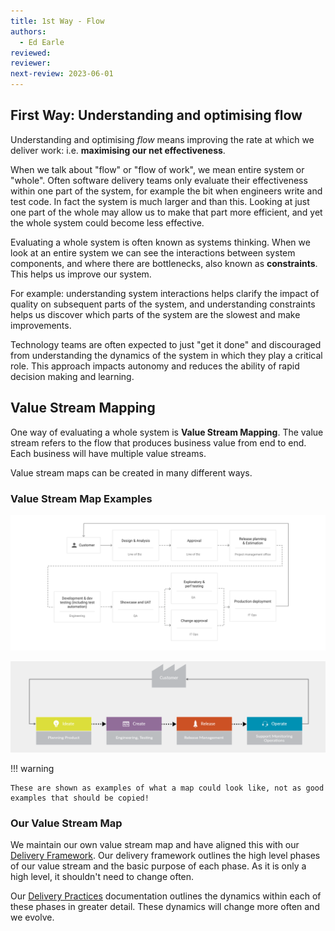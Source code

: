 ```yaml
---
title: 1st Way - Flow
authors: 
  - Ed Earle
reviewed: 
reviewer:
next-review: 2023-06-01
---
```


## First Way: Understanding and optimising flow

Understanding and optimising *flow* means improving the rate at which we deliver work: i.e. **maximising our net effectiveness**.

When we talk about "flow" or "flow of work", we mean entire system or "whole". Often software delivery teams only evaluate their effectiveness within one part of the system, for example the bit when engineers write and test code. In fact the system is much larger and than this. Looking at just one part of the whole may allow us to make that part more efficient, and yet the whole system could become less effective.

Evaluating a whole system is often known as systems thinking. When we look at an entire system we can see the interactions between system components, and where there are bottlenecks, also known as **constraints**. This helps us improve our system.

For example: understanding system interactions helps clarify the impact of quality on subsequent parts of the system, and understanding constraints helps us discover which parts of the system are the slowest and make improvements.

Technology teams are often expected to just "get it done" and discouraged from understanding the dynamics of the system in which they play a critical role. This approach impacts autonomy and reduces the ability of rapid decision making and learning.

## Value Stream Mapping

One way of evaluating a whole system is **Value Stream Mapping**. The value stream refers to the flow that produces business value from end to end. Each business will have multiple value streams.

Value stream maps can be created in many different ways.

### Value Stream Map Examples

![first example value stream](value-stream-example-1.svg)

![first example value stream](value-stream-example-2.png)

!!! warning

    These are shown as examples of what a map could look like, not as good examples that should be copied!

### Our Value Stream Map

We maintain our own value stream map and have aligned this with our [Delivery Framework](../3.-Delivery-Framework/). Our delivery framework outlines the high level phases of our value stream and the basic purpose of each phase. As it is only a high level, it shouldn't need to change often.

Our [Delivery Practices](../4.-Delivery-Practices/) documentation outlines the dynamics within each of these phases in greater detail. These dynamics will change more often and we evolve.
